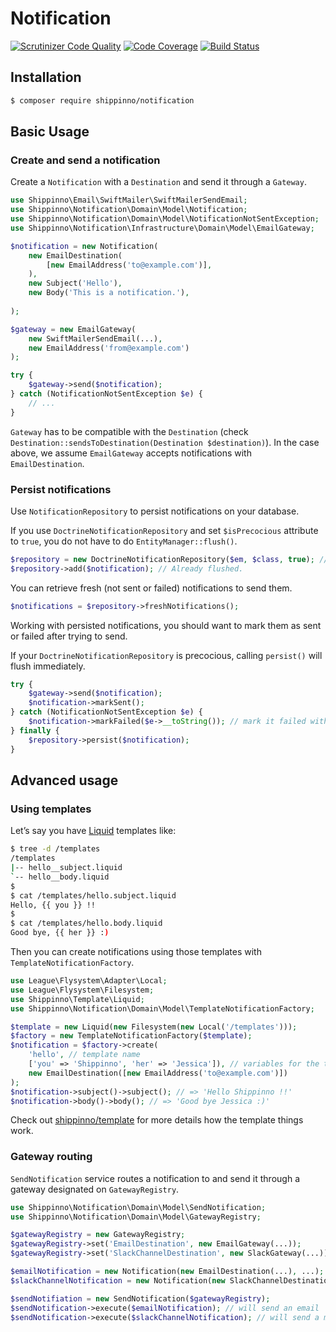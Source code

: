 # Notification

[![Scrutinizer Code Quality](https://scrutinizer-ci.com/g/shippinno/notification/badges/quality-score.png?b=master)](https://scrutinizer-ci.com/g/shippinno/notification/?branch=master)
[![Code Coverage](https://scrutinizer-ci.com/g/shippinno/notification/badges/coverage.png?b=master)](https://scrutinizer-ci.com/g/shippinno/notification/?branch=master)
[![Build Status](https://scrutinizer-ci.com/g/shippinno/notification/badges/build.png?b=master)](https://scrutinizer-ci.com/g/shippinno/notification/build-status/master)

## Installation

```sh
$ composer require shippinno/notification
```

## Basic Usage

### Create and send a notification

Create a `Notification` with a `Destination` and send it through a `Gateway`. 

```php
use Shippinno\Email\SwiftMailer\SwiftMailerSendEmail;
use Shippinno\Notification\Domain\Model\Notification;
use Shippinno\Notification\Domain\Model\NotificationNotSentException;
use Shippinno\Notification\Infrastructure\Domain\Model\EmailGateway;

$notification = new Notification(
    new EmailDestination(
        [new EmailAddress('to@example.com')],
    ),
    new Subject('Hello'),
    new Body('This is a notification.'),
    
);

$gateway = new EmailGateway(
    new SwiftMailerSendEmail(...),
    new EmailAddress('from@example.com')
);

try {
    $gateway->send($notification);
} catch (NotificationNotSentException $e) {
    // ...
}
```

`Gateway` has to be compatible with the `Destination` (check `Destination::sendsToDestination(Destination $destination)`). In the case above, we assume `EmailGateway` accepts notifications with `EmailDestination`. 

### Persist notifications

Use `NotificationRepository` to persist notifications on your database.

If you use `DoctrineNotificationRepository` and set `$isPrecocious` attribute to `true`, you do not have to do `EntityManager::flush()`.

```php
$repository = new DoctrineNotificationRepository($em, $class, true); // $isPrecocious === true
$repository->add($notification); // Already flushed.
```

You can retrieve fresh (not sent or failed) notifications to send them.

```php
$notifications = $repository->freshNotifications();
```

Working with persisted notifications, you should want to mark them as sent or failed after trying to send.

If your `DoctrineNotificationRepository` is precocious, calling `persist()` will flush immediately.

```php
try {
    $gateway->send($notification);
    $notification->markSent();
} catch (NotificationNotSentException $e) {
    $notification->markFailed($e->__toString()); // mark it failed with the reason
} finally {
    $repository->persist($notification);
}
```

## Advanced usage

### Using templates

Let’s say you have [Liquid](https://shopify.github.io/liquid/) templates like:

```sh
$ tree -d /templates
/templates
|-- hello__subject.liquid 
`-- hello__body.liquid
$
$ cat /templates/hello.subject.liquid
Hello, {{ you }} !!
$
$ cat /templates/hello.body.liquid
Good bye, {{ her }} :)
```

Then you can create notifications using those templates with `TemplateNotificationFactory`.

```php
use League\Flysystem\Adapter\Local;
use League\Flysystem\Filesystem;
use Shippinno\Template\Liquid;
use Shippinno\Notification\Domain\Model\TemplateNotificationFactory;

$template = new Liquid(new Filesystem(new Local('/templates')));
$factory = new TemplateNotificationFactory($template);
$notification = $factory->create(
    'hello', // template name
    ['you' => 'Shippinno', 'her' => 'Jessica']), // variables for the template
    new EmailDestination([new EmailAddress('to@example.com')])
);
$notification->subject()->subject(); // => 'Hello Shippinno !!'
$notification->body()->body(); // => 'Good bye Jessica :)'
```

Check out [shippinno/template](https://github.com/shippinno/template-php) for more details how the template things work.

### Gateway routing

`SendNotification` service routes a notification to and send it through a gateway designated on `GatewayRegistry`.

```php
use Shippinno\Notification\Domain\Model\SendNotification;
use Shippinno\Notification\Domain\Model\GatewayRegistry;

$gatewayRegistry = new GatewayRegistry;
$gatewayRegistry->set('EmailDestination', new EmailGateway(...));
$gatewayRegistry->set('SlackChannelDestination', new SlackGateway(...));

$emailNotification = new Notification(new EmailDestination(...), ...);
$slackChannelNotification = new Notification(new SlackChannelDestination(...), ...);

$sendNotifiation = new SendNotification($gatewayRegistry);
$sendNotification->execute($emailNotification); // will send an email
$sendNotification->execute($slackChannelNotification); // will send a message to the Slack channel
```

